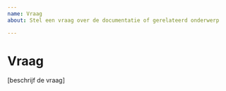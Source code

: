 ```yaml
---
name: Vraag
about: Stel een vraag over de documentatie of gerelateerd onderwerp

---
```


# Vraag

[beschrijf de vraag]
